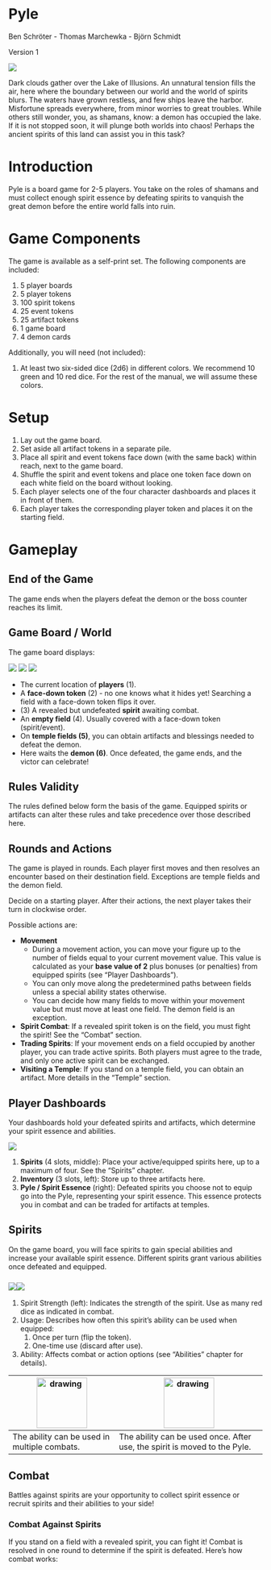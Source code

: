# Pyle

Ben Schröter - Thomas Marchewka - Björn Schmidt

Version 1

![](../image/pyle_mood_picture.png)

Dark clouds gather over the Lake of Illusions. An unnatural tension fills the air, here where the boundary between our world and the world of spirits blurs. The waters have grown restless, and few ships leave the harbor. Misfortune spreads everywhere, from minor worries to great troubles. While others still wonder, you, as shamans, know: a demon has occupied the lake. If it is not stopped soon, it will plunge both worlds into chaos! Perhaps the ancient spirits of this land can assist you in this task?

# Introduction

Pyle is a board game for 2-5 players. You take on the roles of shamans and must collect enough spirit essence by defeating spirits to vanquish the great demon before the entire world falls into ruin.

# Game Components

The game is available as a self-print set. The following components are included:

1.  5 player boards
2.  5 player tokens
3.  100 spirit tokens
4.  25 event tokens
5.  25 artifact tokens
6.  1 game board
7.  4 demon cards

Additionally, you will need (not included):

1. At least two six-sided dice (2d6) in different colors. We recommend 10 green and 10 red dice. For the rest of the manual, we will assume these colors.

# Setup

1. Lay out the game board.
2. Set aside all artifact tokens in a separate pile.
3. Place all spirit and event tokens face down (with the same back) within reach, next to the game board.
4. Shuffle the spirit and event tokens and place one token face down on each white field on the board without looking.
5. Each player selects one of the four character dashboards and places it in front of them.
6. Each player takes the corresponding player token and places it on the starting field.

# Gameplay

## End of the Game

The game ends when the players defeat the demon or the boss counter reaches its limit.

## Game Board / World

The game board displays:

![](../image/anleitung_beispiel_1.png)
![](../image/anleitung_beispiel_2.png)
![](../image/anleitung_beispiel_3.png)

-   The current location of **players** (1).
-   A **face-down token** (2) - no one knows what it hides yet! Searching a field with a face-down token flips it over.
-   (3) A revealed but undefeated **spirit** awaiting combat.
-   An **empty field** (4). Usually covered with a face-down token (spirit/event).
-   On **temple fields (5)**, you can obtain artifacts and blessings needed to defeat the demon.
-   Here waits the **demon (6)**. Once defeated, the game ends, and the victor can celebrate!

## Rules Validity

The rules defined below form the basis of the game. Equipped spirits or artifacts can alter these rules and take precedence over those described here.

## Rounds and Actions

The game is played in rounds. Each player first moves and then resolves an encounter based on their destination field. Exceptions are temple fields and the demon field.

Decide on a starting player. After their actions, the next player takes their turn in clockwise order.

Possible actions are:

-   **Movement**
    -   During a movement action, you can move your figure up to the number of fields equal to your current movement value. This value is calculated as your **base value of 2** plus bonuses (or penalties) from equipped spirits (see “Player Dashboards”).
    -   You can only move along the predetermined paths between fields unless a special ability states otherwise.
    -   You can decide how many fields to move within your movement value but must move at least one field. The demon field is an exception.
-   **Spirit Combat**: If a revealed spirit token is on the field, you must fight the spirit! See the “Combat” section.
-   **Trading Spirits**: If your movement ends on a field occupied by another player, you can trade active spirits. Both players must agree to the trade, and only one active spirit can be exchanged.
-   **Visiting a Temple**: If you stand on a temple field, you can obtain an artifact. More details in the “Temple” section.

## Player Dashboards

Your dashboards hold your defeated spirits and artifacts, which determine your spirit essence and abilities.

![](../image/player_board_01.png)

1.  **Spirits** (4 slots, middle): Place your active/equipped spirits here, up to a maximum of four. See the “Spirits” chapter.
2.  **Inventory** (3 slots, left): Store up to three artifacts here.
3.  **Pyle / Spirit Essence** (right): Defeated spirits you choose not to equip go into the Pyle, representing your spirit essence. This essence protects you in combat and can be traded for artifacts at temples.

## Spirits

On the game board, you will face spirits to gain special abilities and increase your available spirit essence. Different spirits grant various abilities once defeated and equipped.

### ![](../image/token_008.png)![](../image/token_065.png)

1.  Spirit Strength (left): Indicates the strength of the spirit. Use as many red dice as indicated in combat.
2.  Usage: Describes how often this spirit’s ability can be used when equipped:
    1. Once per turn (flip the token).
    2. One-time use (discard after use).
3.  Ability: Affects combat or action options (see “Abilities” chapter for details).

| <img src="../image/ouroboros.png" alt="drawing" width="100"/> | <img src="../image/crossed-bones.png" alt="drawing" width="100"/> |
| --- | --- |
| The ability can be used in multiple combats. | The ability can be used once. After use, the spirit is moved to the Pyle. |

## Combat

Battles against spirits are your opportunity to collect spirit essence or recruit spirits and their abilities to your side!

### Combat Against Spirits

If you stand on a field with a revealed spirit, you can fight it! Combat is resolved in one round to determine if the spirit is defeated. Here’s how combat works:

